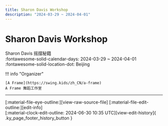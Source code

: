 ```yaml
---
title: Sharon Davis Workshop
description: "2024-03-29 ~ 2024-04-01"
---
```


# Sharon Davis Workshop 

Sharon Davis 摇摆秘籍  
:fontawesome-solid-calendar-days: 2024-03-29 ~ 2024-04-01  
:fontawesome-solid-location-dot: Beijing  

!!! info "Organizer"

    [A Frame](https://swing.kids/zh_CN/a-frame)  
    A Frame 舞蹈工作室  

---

<div class="ky_page_footer" markdown>
<div class="ky_page_footer_trailing" markdown="span">
[:material-file-eye-outline:][view-raw-source-file]
[:material-file-edit-outline:][edit-info]
</div>
<div class="ky_page_footer_leading" markdown="span">
[:material-clock-edit-outline: 2024-06-30 10:35 UTC][view-edit-history]{ .ky_page_footer_history_button }
</div>
</div>

[view-raw-source-file]: https://github.com/swingdance/events/blob/main/2024/zh_CN/beijing-sharon-davis-workshop-2024.json "View Raw Source File"
[edit-info]: https://github.com/swingdance/events/issues/new?assignees=&labels=update+event&projects=&template=03-update_entity.yml&title=%5B2024%2Fzh_CN%5D%20Update%20Event%3A%20Sharon%20Davis%20Workshop&region=zh_CN&year=2024&id=beijing-sharon-davis-workshop-2024&name=Sharon%20Davis%20Workshop&org_id=a-frame "Edit Info"

[view-edit-history]: https://github.com/swingdance/events/commits/main/2024/zh_CN/beijing-sharon-davis-workshop-2024.json "View Edit History"
